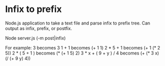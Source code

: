 # Infix to prefix 

Node.js application to take a text file and parse infix to prefix tree. Can output as infix, prefix, or postfix.

Node server.js <filename> (-m post|infix)

For example:
3 becomes 3
1 + 1 becomes (+ 1 1)
2 * 5 + 1 becomes (+ 1 (* 2 5))
2 * ( 5 + 1 ) becomes (* (+ 1 5) 2)
3 * x + ( 9 + y ) / 4 becomes (+ (* 3 x) (/ (+ 9 y) 4))
